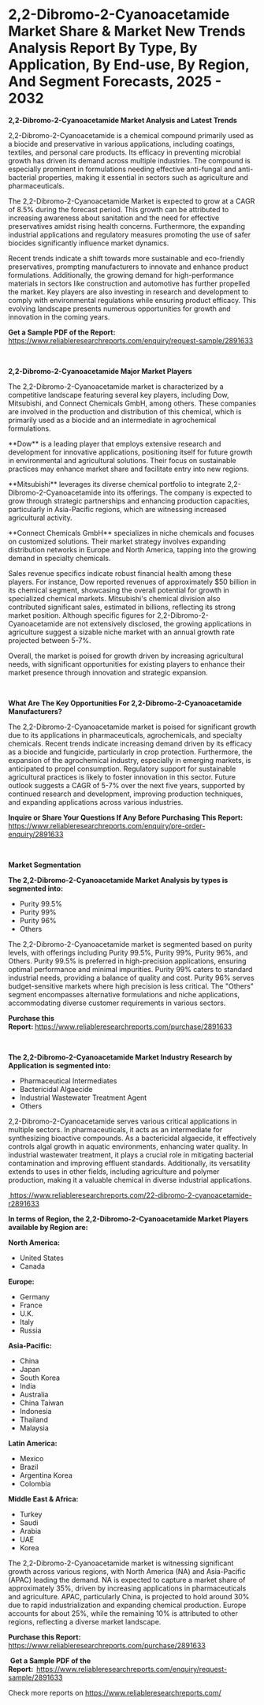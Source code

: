 <p><h1>2,2-Dibromo-2-Cyanoacetamide Market Share & Market New Trends Analysis Report By Type, By Application, By End-use, By Region, And Segment Forecasts, 2025 - 2032</h1></p><p><strong>2,2-Dibromo-2-Cyanoacetamide Market Analysis and Latest Trends</strong></p>
<p><p>2,2-Dibromo-2-Cyanoacetamide is a chemical compound primarily used as a biocide and preservative in various applications, including coatings, textiles, and personal care products. Its efficacy in preventing microbial growth has driven its demand across multiple industries. The compound is especially prominent in formulations needing effective anti-fungal and anti-bacterial properties, making it essential in sectors such as agriculture and pharmaceuticals.</p><p>The 2,2-Dibromo-2-Cyanoacetamide Market is expected to grow at a CAGR of 8.5% during the forecast period. This growth can be attributed to increasing awareness about sanitation and the need for effective preservatives amidst rising health concerns. Furthermore, the expanding industrial applications and regulatory measures promoting the use of safer biocides significantly influence market dynamics.</p><p>Recent trends indicate a shift towards more sustainable and eco-friendly preservatives, prompting manufacturers to innovate and enhance product formulations. Additionally, the growing demand for high-performance materials in sectors like construction and automotive has further propelled the market. Key players are also investing in research and development to comply with environmental regulations while ensuring product efficacy. This evolving landscape presents numerous opportunities for growth and innovation in the coming years.</p></p>
<p><strong>Get a Sample PDF of the Report:&nbsp;</strong> <a href="https://www.reliableresearchreports.com/enquiry/request-sample/2891633?utm_campaign=3265&utm_medium=2&utm_source=Github&utm_content=ia&utm_term=14032025&utm_id=22-dibromo-2-cyanoacetamide">https://www.reliableresearchreports.com/enquiry/request-sample/2891633</a></p>
<p>&nbsp;</p>
<p><strong>2,2-Dibromo-2-Cyanoacetamide Major Market Players</strong></p>
<p><p>The 2,2-Dibromo-2-Cyanoacetamide market is characterized by a competitive landscape featuring several key players, including Dow, Mitsubishi, and Connect Chemicals GmbH, among others. These companies are involved in the production and distribution of this chemical, which is primarily used as a biocide and an intermediate in agrochemical formulations.</p><p>**Dow** is a leading player that employs extensive research and development for innovative applications, positioning itself for future growth in environmental and agricultural solutions. Their focus on sustainable practices may enhance market share and facilitate entry into new regions.</p><p>**Mitsubishi** leverages its diverse chemical portfolio to integrate 2,2-Dibromo-2-Cyanoacetamide into its offerings. The company is expected to grow through strategic partnerships and enhancing production capacities, particularly in Asia-Pacific regions, which are witnessing increased agricultural activity.</p><p>**Connect Chemicals GmbH** specializes in niche chemicals and focuses on customized solutions. Their market strategy involves expanding distribution networks in Europe and North America, tapping into the growing demand in specialty chemicals.</p><p>Sales revenue specifics indicate robust financial health among these players. For instance, Dow reported revenues of approximately $50 billion in its chemical segment, showcasing the overall potential for growth in specialized chemical markets. Mitsubishi's chemical division also contributed significant sales, estimated in billions, reflecting its strong market position. Although specific figures for 2,2-Dibromo-2-Cyanoacetamide are not extensively disclosed, the growing applications in agriculture suggest a sizable niche market with an annual growth rate projected between 5-7%.</p><p>Overall, the market is poised for growth driven by increasing agricultural needs, with significant opportunities for existing players to enhance their market presence through innovation and strategic expansion.</p></p>
<p>&nbsp;</p>
<p><strong>What Are The Key Opportunities For 2,2-Dibromo-2-Cyanoacetamide Manufacturers?</strong></p>
<p><p>The 2,2-Dibromo-2-Cyanoacetamide market is poised for significant growth due to its applications in pharmaceuticals, agrochemicals, and specialty chemicals. Recent trends indicate increasing demand driven by its efficacy as a biocide and fungicide, particularly in crop protection. Furthermore, the expansion of the agrochemical industry, especially in emerging markets, is anticipated to propel consumption. Regulatory support for sustainable agricultural practices is likely to foster innovation in this sector. Future outlook suggests a CAGR of 5-7% over the next five years, supported by continued research and development, improving production techniques, and expanding applications across various industries.</p></p>
<p><strong>Inquire or Share Your Questions If Any Before Purchasing This Report:</strong> <a href="https://www.reliableresearchreports.com/enquiry/pre-order-enquiry/2891633?utm_campaign=3265&utm_medium=2&utm_source=Github&utm_content=ia&utm_term=14032025&utm_id=22-dibromo-2-cyanoacetamide">https://www.reliableresearchreports.com/enquiry/pre-order-enquiry/2891633</a></p>
<p>&nbsp;</p>
<p><strong>Market Segmentation</strong></p>
<p><strong>The 2,2-Dibromo-2-Cyanoacetamide Market Analysis by types is segmented into:</strong></p>
<p><ul><li>Purity 99.5%</li><li>Purity 99%</li><li>Purity 96%</li><li>Others</li></ul></p>
<p><p>The 2,2-Dibromo-2-Cyanoacetamide market is segmented based on purity levels, with offerings including Purity 99.5%, Purity 99%, Purity 96%, and Others. Purity 99.5% is preferred in high-precision applications, ensuring optimal performance and minimal impurities. Purity 99% caters to standard industrial needs, providing a balance of quality and cost. Purity 96% serves budget-sensitive markets where high precision is less critical. The "Others" segment encompasses alternative formulations and niche applications, accommodating diverse customer requirements in various sectors.</p></p>
<p><strong>Purchase this Report:&nbsp;</strong><a href="https://www.reliableresearchreports.com/purchase/2891633?utm_campaign=3265&utm_medium=2&utm_source=Github&utm_content=ia&utm_term=14032025&utm_id=22-dibromo-2-cyanoacetamide">https://www.reliableresearchreports.com/purchase/2891633</a></p>
<p>&nbsp;</p>
<p><strong>The 2,2-Dibromo-2-Cyanoacetamide Market Industry Research by Application is segmented into:</strong></p>
<p><ul><li>Pharmaceutical Intermediates</li><li>Bactericidal Algaecide</li><li>Industrial Wastewater Treatment Agent</li><li>Others</li></ul></p>
<p><p>2,2-Dibromo-2-Cyanoacetamide serves various critical applications in multiple sectors. In pharmaceuticals, it acts as an intermediate for synthesizing bioactive compounds. As a bactericidal algaecide, it effectively controls algal growth in aquatic environments, enhancing water quality. In industrial wastewater treatment, it plays a crucial role in mitigating bacterial contamination and improving effluent standards. Additionally, its versatility extends to uses in other fields, including agriculture and polymer production, making it a valuable chemical in diverse industrial applications.</p></p>
<p><a href="https://www.reliableresearchreports.com/22-dibromo-2-cyanoacetamide-r2891633?utm_campaign=3265&utm_medium=2&utm_source=Github&utm_content=ia&utm_term=14032025&utm_id=22-dibromo-2-cyanoacetamide">&nbsp;https://www.reliableresearchreports.com/22-dibromo-2-cyanoacetamide-r2891633</a></p>
<p><strong>In terms of Region, the 2,2-Dibromo-2-Cyanoacetamide Market Players available by Region are:</strong></p>
<p>
    <p> <strong> North America: </strong>
        <ul>
            <li>United States</li>
            <li>Canada</li>
        </ul>
        </p> 
    <p> <strong> Europe: </strong>
        <ul>
            <li>Germany</li>
            <li>France</li>
            <li>U.K.</li>
            <li>Italy</li>
            <li>Russia</li>
        </ul>
        </p> 
    <p> <strong> Asia-Pacific: </strong>
        <ul>
            <li>China</li>
            <li>Japan</li>
            <li>South Korea</li>
            <li>India</li>
            <li>Australia</li>
            <li>China Taiwan</li>
            <li>Indonesia</li>
            <li>Thailand</li>
            <li>Malaysia</li>
        </ul>
        </p> 
    <p> <strong> Latin America: </strong>
        <ul>
            <li>Mexico</li>
            <li>Brazil</li>
            <li>Argentina Korea</li>
            <li>Colombia</li>
        </ul>
        </p> 
    <p> <strong> Middle East & Africa: </strong>
        <ul>
            <li>Turkey</li>
            <li>Saudi</li>
            <li>Arabia</li>
            <li>UAE</li>
            <li>Korea</li>
        </ul>
    </p>
    </p>
<p><p>The 2,2-Dibromo-2-Cyanoacetamide market is witnessing significant growth across various regions, with North America (NA) and Asia-Pacific (APAC) leading the demand. NA is expected to capture a market share of approximately 35%, driven by increasing applications in pharmaceuticals and agriculture. APAC, particularly China, is projected to hold around 30% due to rapid industrialization and expanding chemical production. Europe accounts for about 25%, while the remaining 10% is attributed to other regions, reflecting a diverse market landscape.</p></p>
<p><strong>Purchase this Report: </strong><a href="https://www.reliableresearchreports.com/purchase/2891633?utm_campaign=3265&utm_medium=2&utm_source=Github&utm_content=ia&utm_term=14032025&utm_id=22-dibromo-2-cyanoacetamide">https://www.reliableresearchreports.com/purchase/2891633</a></p>
<p>&nbsp;<strong>Get a Sample PDF of the Report:&nbsp;&nbsp;</strong><a href="https://www.reliableresearchreports.com/enquiry/request-sample/2891633?utm_campaign=3265&utm_medium=2&utm_source=Github&utm_content=ia&utm_term=14032025&utm_id=22-dibromo-2-cyanoacetamide">https://www.reliableresearchreports.com/enquiry/request-sample/2891633</a></p>
<p><strong></strong></p>
<p>Check more reports on <a href="https://www.reliableresearchreports.com/?utm_campaign=3265&utm_medium=2&utm_source=Github&utm_content=ia&utm_term=14032025&utm_id=22-dibromo-2-cyanoacetamide">https://www.reliableresearchreports.com/</a></p>
